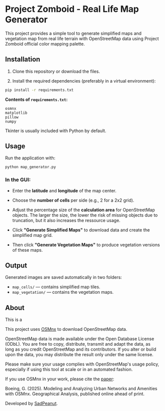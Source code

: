 # Project Zomboid - Real Life Map Generator

This project provides a simple tool to generate simplified maps and vegetation map from real life terrain with OpenStreetMap data using Project Zomboid official color mapping palette.



## Installation

1. Clone this repository or download the files.

2. Install the required dependencies (preferably in a virtual environment):

```bash
pip install -r requirements.txt
```

**Contents of `requirements.txt`:**

```
osmnx
matplotlib
pillow
numpy
```
Tkinter is usually included with Python by default.


## Usage

Run the application with:

```bash
python map_generator.py
```

### In the GUI:

* Enter the **latitude** and **longitude** of the map center.

* Choose the **number of cells** per side (e.g., 2 for a 2x2 grid).

* Adjust the percentage size of the **calculation area** for OpenStreetMap objects. The larger the size, the lower the risk of missing objects due to truncation, but it also increases the ressource usage.

* Click **"Generate Simplified Maps"** to download data and create the simplified map grid.

* Then click **"Generate Vegetation Maps"** to produce vegetation versions of these maps.



## Output

Generated images are saved automatically in two folders:

* `map_cells/` — contains simplified map tiles.
* `map_vegetation/` — contains the vegetation maps.



## About

This is a

This project uses [OSMnx](https://osmnx.readthedocs.io/)  to download OpenStreetMap data.

OpenStreetMap data is made available under the Open Database License (ODbL). You are free to copy, distribute, transmit and adapt the data, as long as you credit OpenStreetMap and its contributors. If you alter or build upon the data, you may distribute the result only under the same license.

Please make sure your usage complies with OpenStreetMap's usage policy, especially if using this tool at scale or in an automated fashion.

If you use OSMnx in your work, please cite the [paper](https://onlinelibrary.wiley.com/doi/10.1111/gean.70009):

Boeing, G. (2025). Modeling and Analyzing Urban Networks and Amenities with OSMnx. Geographical Analysis, published online ahead of print.

Developed by [SadPeanut](https://github.com/SadPeanut).